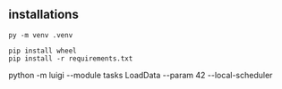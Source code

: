 ## installations
```
py -m venv .venv 
```

```
pip install wheel
pip install -r requirements.txt
```
python -m luigi --module tasks LoadData --param 42 --local-scheduler